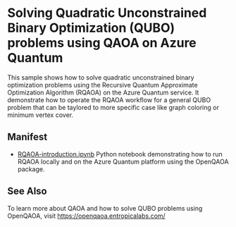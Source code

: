 # Solving Quadratic Unconstrained Binary Optimization (QUBO) problems using QAOA on Azure Quantum

This sample shows how to solve quadratic unconstrained binary optimization problems using the Recursive Quantum Approximate Optimization Algorithm (RQAOA) on the Azure Quantum service. It demonstrate how to operate the RQAOA workflow for a general QUBO problem that can be taylored to more specific case like graph coloring or minimum vertex cover.

## Manifest

- [RQAOA-introduction.ipynb](./RQAOA-introduction.ipynb) Python notebook demonstrating how to run RQAOA locally and on the Azure Quantum platform using the OpenQAOA package.

## See Also

To learn more about QAOA and how to solve QUBO problems using OpenQAOA, visit https://openqaoa.entropicalabs.com/